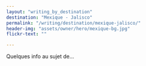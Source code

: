 ```yaml
---
layout: "writing_by_destination"
destination: "Mexique - Jalisco"
permalink: "/writing/destination/mexique-jalisco/"
header-img: "assets/owner/hero/mexique-bg.jpg"
flickr-text: ""

---
```


Quelques info au sujet de...